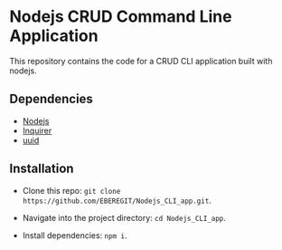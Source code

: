 # Nodejs CRUD Command Line Application
This repository contains the code for a CRUD CLI application built with nodejs.


## Dependencies
- [Nodejs](https://nodejs.org/en/)
- [Inquirer](https://www.npmjs.com/package/inquirer)
- [uuid](https://www.npmjs.com/package/uuid)

## Installation
- Clone this repo: 
`git clone https://github.com/EBEREGIT/Nodejs_CLI_app.git`.

- Navigate into the project directory: 
`cd Nodejs_CLI_app`.

- Install dependencies: 
`npm i`.


